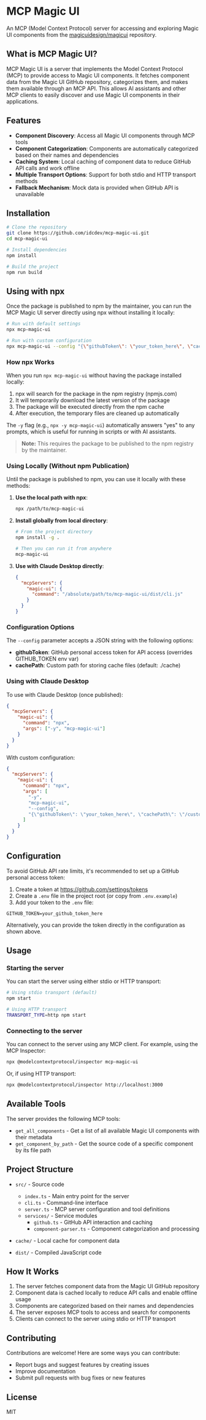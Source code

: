 # MCP Magic UI

An MCP (Model Context Protocol) server for accessing and exploring Magic UI components from the [magicuidesign/magicui](https://github.com/magicuidesign/magicui) repository.

## What is MCP Magic UI?

MCP Magic UI is a server that implements the Model Context Protocol (MCP) to provide access to Magic UI components. It fetches component data from the Magic UI GitHub repository, categorizes them, and makes them available through an MCP API. This allows AI assistants and other MCP clients to easily discover and use Magic UI components in their applications.

## Features

- **Component Discovery**: Access all Magic UI components through MCP tools
- **Component Categorization**: Components are automatically categorized based on their names and dependencies
- **Caching System**: Local caching of component data to reduce GitHub API calls and work offline
- **Multiple Transport Options**: Support for both stdio and HTTP transport methods
- **Fallback Mechanism**: Mock data is provided when GitHub API is unavailable

## Installation

```bash
# Clone the repository
git clone https://github.com/idcdev/mcp-magic-ui.git
cd mcp-magic-ui

# Install dependencies
npm install

# Build the project
npm run build
```

## Using with npx

Once the package is published to npm by the maintainer, you can run the MCP Magic UI server directly using npx without installing it locally:

```bash
# Run with default settings
npx mcp-magic-ui

# Run with custom configuration
npx mcp-magic-ui --config "{\"githubToken\": \"your_token_here\", \"cachePath\": \"/custom/cache/path\"}"
```

### How npx Works

When you run `npx mcp-magic-ui` without having the package installed locally:

1. npx will search for the package in the npm registry (npmjs.com)
2. It will temporarily download the latest version of the package
3. The package will be executed directly from the npm cache
4. After execution, the temporary files are cleaned up automatically

The `-y` flag (e.g., `npx -y mcp-magic-ui`) automatically answers "yes" to any prompts, which is useful for running in scripts or with AI assistants.

> **Note:** This requires the package to be published to the npm registry by the maintainer.

### Using Locally (Without npm Publication)

Until the package is published to npm, you can use it locally with these methods:

1. **Use the local path with npx**:
   ```bash
   npx /path/to/mcp-magic-ui
   ```

2. **Install globally from local directory**:
   ```bash
   # From the project directory
   npm install -g .
   
   # Then you can run it from anywhere
   mcp-magic-ui
   ```

3. **Use with Claude Desktop directly**:
   ```json
   {
     "mcpServers": {
       "magic-ui": {
         "command": "/absolute/path/to/mcp-magic-ui/dist/cli.js"
       }
     }
   }
   ```

### Configuration Options

The `--config` parameter accepts a JSON string with the following options:

- **githubToken**: GitHub personal access token for API access (overrides GITHUB_TOKEN env var)
- **cachePath**: Custom path for storing cache files (default: ./cache)

### Using with Claude Desktop

To use with Claude Desktop (once published):

```json
{
  "mcpServers": {
    "magic-ui": {
      "command": "npx",
      "args": ["-y", "mcp-magic-ui"]
    }
  }
}
```

With custom configuration:

```json
{
  "mcpServers": {
    "magic-ui": {
      "command": "npx",
      "args": [
        "-y", 
        "mcp-magic-ui", 
        "--config", 
        "{\"githubToken\": \"your_token_here\", \"cachePath\": \"/custom/cache/path\"}"
      ]
    }
  }
}
```

## Configuration

To avoid GitHub API rate limits, it's recommended to set up a GitHub personal access token:

1. Create a token at https://github.com/settings/tokens
2. Create a `.env` file in the project root (or copy from `.env.example`)
3. Add your token to the `.env` file:

```
GITHUB_TOKEN=your_github_token_here
```

Alternatively, you can provide the token directly in the configuration as shown above.

## Usage

### Starting the server

You can start the server using either stdio or HTTP transport:

```bash
# Using stdio transport (default)
npm start

# Using HTTP transport
TRANSPORT_TYPE=http npm start
```

### Connecting to the server

You can connect to the server using any MCP client. For example, using the MCP Inspector:

```bash
npx @modelcontextprotocol/inspector mcp-magic-ui
```

Or, if using HTTP transport:

```bash
npx @modelcontextprotocol/inspector http://localhost:3000
```

## Available Tools

The server provides the following MCP tools:

- `get_all_components` - Get a list of all available Magic UI components with their metadata
- `get_component_by_path` - Get the source code of a specific component by its file path

## Project Structure

- `src/` - Source code
  - `index.ts` - Main entry point for the server
  - `cli.ts` - Command-line interface
  - `server.ts` - MCP server configuration and tool definitions
  - `services/` - Service modules
    - `github.ts` - GitHub API interaction and caching
    - `component-parser.ts` - Component categorization and processing

- `cache/` - Local cache for component data
- `dist/` - Compiled JavaScript code

## How It Works

1. The server fetches component data from the Magic UI GitHub repository
2. Component data is cached locally to reduce API calls and enable offline usage
3. Components are categorized based on their names and dependencies
4. The server exposes MCP tools to access and search for components
5. Clients can connect to the server using stdio or HTTP transport

## Contributing

Contributions are welcome! Here are some ways you can contribute:

- Report bugs and suggest features by creating issues
- Improve documentation
- Submit pull requests with bug fixes or new features

## License

MIT 